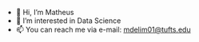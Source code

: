 - 👋 Hi, I’m Matheus
- 👀 I’m interested in Data Science
- 📫 You can reach me via e-mail: mdelim01@tufts.edu
